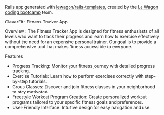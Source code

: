 Rails app generated with [lewagon/rails-templates](https://github.com/lewagon/rails-templates), created by the [Le Wagon coding bootcamp](https://www.lewagon.com) team.


CleverFit : Fitness Tracker App

Overview
: The Fitness Tracker App is designed for fitness enthusiasts of all levels who want to track their progress and learn how to exercise effectively without the need for an expensive personal trainer. Our goal is to provide a comprehensive tool that makes fitness accessible to everyone.

Features
- Progress Tracking: Monitor your fitness journey with detailed progress tracking.
- Exercise Tutorials: Learn how to perform exercises correctly with step-by-step tutorials.
- Group Classes: Discover and join fitness classes in your neighborhood to stay motivated.
- Freestyle Workout Program Creation: Create personalized workout programs tailored to your specific fitness goals and preferences.
- User-Friendly Interface: Intuitive design for easy navigation and use.
